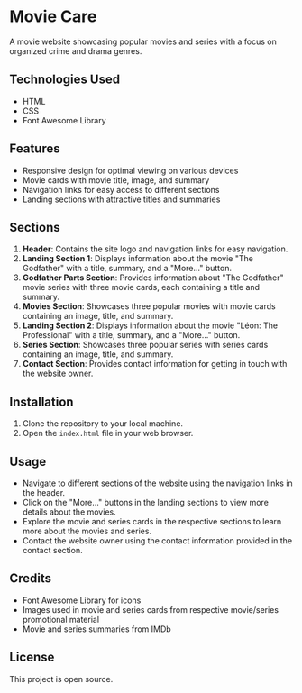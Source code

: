 # Movie Care

A movie website showcasing popular movies and series with a focus on organized crime and drama genres.

## Technologies Used

- HTML
- CSS
- Font Awesome Library

## Features

- Responsive design for optimal viewing on various devices
- Movie cards with movie title, image, and summary
- Navigation links for easy access to different sections
- Landing sections with attractive titles and summaries

## Sections

1. **Header**: Contains the site logo and navigation links for easy navigation.
2. **Landing Section 1**: Displays information about the movie "The Godfather" with a title, summary, and a "More..." button.
3. **Godfather Parts Section**: Provides information about "The Godfather" movie series with three movie cards, each containing a title and summary.
4. **Movies Section**: Showcases three popular movies with movie cards containing an image, title, and summary.
5. **Landing Section 2**: Displays information about the movie "Léon: The Professional" with a title, summary, and a "More..." button.
6. **Series Section**: Showcases three popular series with series cards containing an image, title, and summary.
7. **Contact Section**: Provides contact information for getting in touch with the website owner.

## Installation

1. Clone the repository to your local machine.
2. Open the `index.html` file in your web browser.

## Usage

- Navigate to different sections of the website using the navigation links in the header.
- Click on the "More..." buttons in the landing sections to view more details about the movies.
- Explore the movie and series cards in the respective sections to learn more about the movies and series.
- Contact the website owner using the contact information provided in the contact section.

## Credits

- Font Awesome Library for icons
- Images used in movie and series cards from respective movie/series promotional material
- Movie and series summaries from IMDb

## License

This project is open source.
